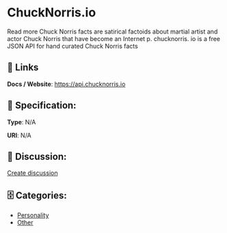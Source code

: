 # ChuckNorris.io


Read more Chuck Norris facts are satirical factoids about martial artist and actor Chuck Norris that have become an Internet p. chucknorris. io is a free JSON API for hand curated Chuck Norris facts

##  🔗 Links
**Docs / Website**: https://api.chucknorris.io

## 🧬 Specification:
**Type**: N/A

**URI**: N/A

## 💬 Discussion:
[Create discussion](https://github.com/apis-list/apis-list/discussions/new)

## 🗄️ Categories:
- [Personality](https://github.com/apis-list/apis-list#personality)
- [Other](https://github.com/apis-list/apis-list#other)



